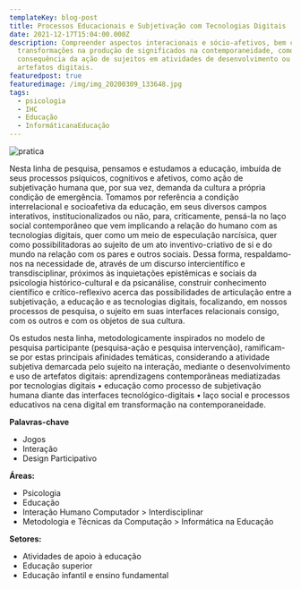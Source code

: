```yaml
---
templateKey: blog-post
title: Processos Educacionais e Subjetivação com Tecnologias Digitais
date: 2021-12-17T15:04:00.000Z
description: Compreender aspectos interacionais e sócio-afetivos, bem como as
  transformações na produção de significados na contemporaneidade, como
  consequência da ação de sujeitos em atividades de desenvolvimento ou uso de
  artefatos digitais.
featuredpost: true
featuredimage: /img/img_20200309_133648.jpg
tags:
  - psicologia
  - IHC
  - Educação
  - InformáticanaEducação
---
```



![pratica](/img/img_20200309_133648.jpg)

Nesta linha de pesquisa, pensamos e estudamos a educação, imbuída de seus processos psíquicos, cognitivos e afetivos, como ação de subjetivação humana que, por sua vez, demanda da cultura a própria condição de emergência. Tomamos por referência a condição interrelacional e socioafetiva da educação, em seus diversos campos interativos, institucionalizados ou não, para, criticamente, pensá-la no laço social contemporâneo que vem implicando a relação do humano com as tecnologias digitais, quer como um meio de especulação narcísica, quer como possibilitadoras ao sujeito de um ato inventivo-criativo de si e do mundo na relação com os pares e outros sociais. Dessa forma, respaldamo-nos na necessidade de, através de um discurso intercientífico e transdisciplinar, próximos às inquietações epistêmicas e sociais da psicologia histórico-cultural e da psicanálise, construir conhecimento científico e crítico-reflexivo acerca das possibilidades de articulação entre a subjetivação, a educação e as tecnologias digitais, focalizando, em nossos processos de pesquisa, o sujeito em suas interfaces relacionais consigo, com os outros e com os objetos de sua cultura. 

Os estudos nesta linha, metodologicamente inspirados no modelo de pesquisa participante (pesquisa-ação e pesquisa intervenção), ramificam-se por estas principais afinidades temáticas, considerando a atividade subjetiva demarcada pelo sujeito na interação, mediante o desenvolvimento e uso de artefatos digitais: aprendizagens contemporâneas mediatizadas por tecnologias digitais • educação como processo de subjetivação humana diante das interfaces tecnológico-digitais • laço social e processos educativos na cena digital em transformação na contemporaneidade.



**Palavras-chave**

* Jogos
* Interação
* Design Participativo

**Áreas:**

* Psicologia
* Educação
* Interação Humano Computador > Interdisciplinar
* Metodologia e Técnicas da Computação > Informática na Educação

**Setores:**

* Atividades de apoio à educação
* Educação superior
* Educação infantil e ensino fundamental